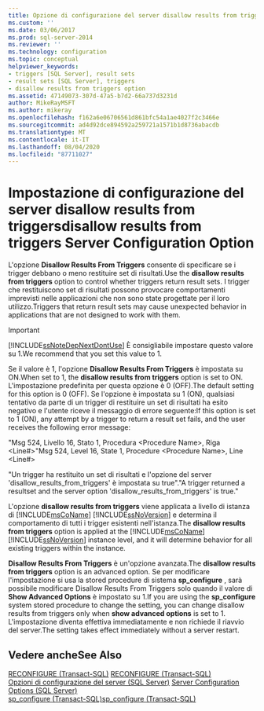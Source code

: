 ```yaml
---
title: Opzione di configurazione del server disallow results from triggers | Microsoft Docs
ms.custom: ''
ms.date: 03/06/2017
ms.prod: sql-server-2014
ms.reviewer: ''
ms.technology: configuration
ms.topic: conceptual
helpviewer_keywords:
- triggers [SQL Server], result sets
- result sets [SQL Server], triggers
- disallow results from triggers option
ms.assetid: 47149073-307d-47a5-b7d2-66a737d3231d
author: MikeRayMSFT
ms.author: mikeray
ms.openlocfilehash: f162a6e06706561d861bfc54a1ae4027f2c3466e
ms.sourcegitcommit: ad4d92dce894592a259721a1571b1d8736abacdb
ms.translationtype: MT
ms.contentlocale: it-IT
ms.lasthandoff: 08/04/2020
ms.locfileid: "87711027"
---
```

# <a name="disallow-results-from-triggers-server-configuration-option"></a><span data-ttu-id="22a8b-102">Impostazione di configurazione del server disallow results from triggers</span><span class="sxs-lookup"><span data-stu-id="22a8b-102">disallow results from triggers Server Configuration Option</span></span>
  <span data-ttu-id="22a8b-103">L'opzione **Disallow Results From Triggers** consente di specificare se i trigger debbano o meno restituire set di risultati.</span><span class="sxs-lookup"><span data-stu-id="22a8b-103">Use the **disallow results from triggers** option to control whether triggers return result sets.</span></span> <span data-ttu-id="22a8b-104">I trigger che restituiscono set di risultati possono provocare comportamenti imprevisti nelle applicazioni che non sono state progettate per il loro utilizzo.</span><span class="sxs-lookup"><span data-stu-id="22a8b-104">Triggers that return result sets may cause unexpected behavior in applications that are not designed to work with them.</span></span>  
  
> [!IMPORTANT]  
>  [!INCLUDE[ssNoteDepNextDontUse](../../includes/ssnotedepnextdontuse-md.md)] <span data-ttu-id="22a8b-105">È consigliabile impostare questo valore su 1.</span><span class="sxs-lookup"><span data-stu-id="22a8b-105">We recommend that you set this value to 1.</span></span>  
  
 <span data-ttu-id="22a8b-106">Se il valore è 1, l'opzione **Disallow Results From Triggers** è impostata su ON.</span><span class="sxs-lookup"><span data-stu-id="22a8b-106">When set to 1, the **disallow results from triggers** option is set to ON.</span></span> <span data-ttu-id="22a8b-107">L'impostazione predefinita per questa opzione è 0 (OFF).</span><span class="sxs-lookup"><span data-stu-id="22a8b-107">The default setting for this option is 0 (OFF).</span></span> <span data-ttu-id="22a8b-108">Se l'opzione è impostata su 1 (ON), qualsiasi tentativo da parte di un trigger di restituire un set di risultati ha esito negativo e l'utente riceve il messaggio di errore seguente:</span><span class="sxs-lookup"><span data-stu-id="22a8b-108">If this option is set to 1 (ON), any attempt by a trigger to return a result set fails, and the user receives the following error message:</span></span>  
  
 <span data-ttu-id="22a8b-109">"Msg 524, Livello 16, Stato 1, Procedura \<Procedure Name>, Riga \<Line#></span><span class="sxs-lookup"><span data-stu-id="22a8b-109">"Msg 524, Level 16, State 1, Procedure \<Procedure Name>, Line \<Line#></span></span>  
  
 <span data-ttu-id="22a8b-110">"Un trigger ha restituito un set di risultati e l'opzione del server 'disallow_results_from_triggers' è impostata su true".</span><span class="sxs-lookup"><span data-stu-id="22a8b-110">"A trigger returned a resultset and the server option 'disallow_results_from_triggers' is true."</span></span>  
  
 <span data-ttu-id="22a8b-111">L'opzione **disallow results from triggers** viene applicata a livello di istanza di [!INCLUDE[msCoName](../../includes/msconame-md.md)] [!INCLUDE[ssNoVersion](../../includes/ssnoversion-md.md)] e determina il comportamento di tutti i trigger esistenti nell'istanza.</span><span class="sxs-lookup"><span data-stu-id="22a8b-111">The **disallow results from triggers** option is applied at the [!INCLUDE[msCoName](../../includes/msconame-md.md)] [!INCLUDE[ssNoVersion](../../includes/ssnoversion-md.md)] instance level, and it will determine behavior for all existing triggers within the instance.</span></span>  
  
 <span data-ttu-id="22a8b-112">**Disallow Results From Triggers** è un'opzione avanzata.</span><span class="sxs-lookup"><span data-stu-id="22a8b-112">The **disallow results from triggers** option is an advanced option.</span></span> <span data-ttu-id="22a8b-113">Se per modificare l'impostazione si usa la stored procedure di sistema **sp_configure** , sarà possibile modificare Disallow Results From Triggers solo quando il valore di **Show Advanced Options** è impostato su 1.</span><span class="sxs-lookup"><span data-stu-id="22a8b-113">If you are using the **sp_configure** system stored procedure to change the setting, you can change disallow results from triggers only when **show advanced options** is set to 1.</span></span> <span data-ttu-id="22a8b-114">L'impostazione diventa effettiva immediatamente e non richiede il riavvio del server.</span><span class="sxs-lookup"><span data-stu-id="22a8b-114">The setting takes effect immediately without a server restart.</span></span>  
  
## <a name="see-also"></a><span data-ttu-id="22a8b-115">Vedere anche</span><span class="sxs-lookup"><span data-stu-id="22a8b-115">See Also</span></span>  
 <span data-ttu-id="22a8b-116">[RECONFIGURE &#40;Transact-SQL&#41;](/sql/t-sql/language-elements/reconfigure-transact-sql) </span><span class="sxs-lookup"><span data-stu-id="22a8b-116">[RECONFIGURE &#40;Transact-SQL&#41;](/sql/t-sql/language-elements/reconfigure-transact-sql) </span></span>  
 <span data-ttu-id="22a8b-117">[Opzioni di configurazione del server &#40;SQL Server&#41;](server-configuration-options-sql-server.md) </span><span class="sxs-lookup"><span data-stu-id="22a8b-117">[Server Configuration Options &#40;SQL Server&#41;](server-configuration-options-sql-server.md) </span></span>  
 [<span data-ttu-id="22a8b-118">sp_configure &#40;Transact-SQL&#41;</span><span class="sxs-lookup"><span data-stu-id="22a8b-118">sp_configure &#40;Transact-SQL&#41;</span></span>](/sql/relational-databases/system-stored-procedures/sp-configure-transact-sql)  
  
  
